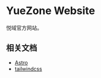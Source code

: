 # YueZone Website

悦域官方网站。

## 相关文档

- [Astro](https://docs.astro.build/zh-cn/getting-started/)
- [tailwindcss](https://tailwindcss.com/docs/)
